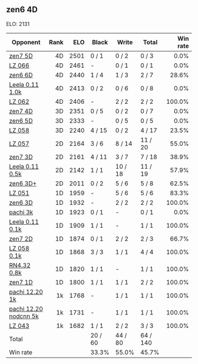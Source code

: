 ## zen6 4D ##

ELO: 2131

Opponent | Rank | ELO | Black | Write | Total | Win rate
---------|-----:|----:|-------|-------|-------|-------:
[zen7 5D](zen7%205D.md) | 4D | 2501 | 0 / 1 | 0 / 2 | 0 / 3 | 0.0%
[LZ 066](LZ%20066.md) | 4D | 2461 | - | 0 / 1 | 0 / 1 | 0.0%
[zen6 6D](zen6%206D.md) | 4D | 2440 | 1 / 4 | 1 / 3 | 2 / 7 | 28.6%
[Leela 0.11 1.0k](Leela%200.11%201.0k.md) | 4D | 2413 | 0 / 2 | 0 / 6 | 0 / 8 | 0.0%
[LZ 062](LZ%20062.md) | 4D | 2406 | - | 2 / 2 | 2 / 2 | 100.0%
[zen7 4D](zen7%204D.md) | 3D | 2351 | 0 / 5 | 0 / 2 | 0 / 7 | 0.0%
[zen6 5D](zen6%205D.md) | 3D | 2333 | - | 0 / 5 | 0 / 5 | 0.0%
[LZ 058](LZ%20058.md) | 3D | 2240 | 4 / 15 | 0 / 2 | 4 / 17 | 23.5%
[LZ 057](LZ%20057.md) | 2D | 2164 | 3 / 6 | 8 / 14 | 11 / 20 | 55.0%
[zen7 3D](zen7%203D.md) | 2D | 2161 | 4 / 11 | 3 / 7 | 7 / 18 | 38.9%
[Leela 0.11 0.5k](Leela%200.11%200.5k.md) | 2D | 2142 | 1 / 1 | 10 / 18 | 11 / 19 | 57.9%
[zen6 3D+](zen6%203D+.md) | 2D | 2011 | 0 / 2 | 5 / 6 | 5 / 8 | 62.5%
[LZ 051](LZ%20051.md) | 1D | 1959 | - | 5 / 6 | 5 / 6 | 83.3%
[zen6 3D](zen6%203D.md) | 1D | 1932 | - | 2 / 2 | 2 / 2 | 100.0%
[pachi 3k](pachi%203k.md) | 1D | 1923 | 0 / 1 | - | 0 / 1 | 0.0%
[Leela 0.11 0.1k](Leela%200.11%200.1k.md) | 1D | 1909 | 1 / 1 | - | 1 / 1 | 100.0%
[zen7 2D](zen7%202D.md) | 1D | 1874 | 0 / 1 | 2 / 2 | 2 / 3 | 66.7%
[LZ 058 0.1k](LZ%20058%200.1k.md) | 1D | 1868 | 3 / 3 | 1 / 1 | 4 / 4 | 100.0%
[RN4.32 0.8k](RN4.32%200.8k.md) | 1D | 1820 | 1 / 1 | - | 1 / 1 | 100.0%
[zen7 1D](zen7%201D.md) | 1D | 1800 | 1 / 1 | 1 / 1 | 2 / 2 | 100.0%
[pachi 12.20 1k](pachi%2012.20%201k.md) | 1k | 1768 | - | 1 / 1 | 1 / 1 | 100.0%
[pachi 12.20 nodcnn 5k](pachi%2012.20%20nodcnn%205k.md) | 1k | 1731 | - | 1 / 1 | 1 / 1 | 100.0%
[LZ 043](LZ%20043.md) | 1k | 1682 | 1 / 1 | 2 / 2 | 3 / 3 | 100.0%
Total | | | 20 / 60 | 44 / 80 | 64 / 140 | 
Win rate| | | 33.3% | 55.0% | 45.7% | 
